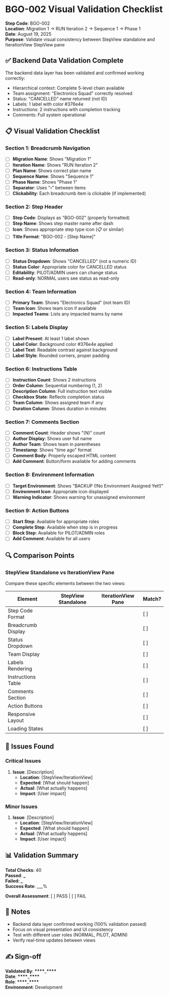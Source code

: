 # BGO-002 Visual Validation Checklist

**Step Code**: BGO-002  
**Location**: Migration 1 → RUN Iteration 2 → Sequence 1 → Phase 1  
**Date**: August 19, 2025  
**Purpose**: Validate visual consistency between StepView standalone and IterationView StepView pane

## ✅ Backend Data Validation Complete

The backend data layer has been validated and confirmed working correctly:

- Hierarchical context: Complete 5-level chain available
- Team assignment: "Electronics Squad" correctly resolved
- Status: "CANCELLED" name returned (not ID)
- Labels: 1 label with color #376e4e
- Instructions: 2 instructions with completion tracking
- Comments: Full system operational

## 📋 Visual Validation Checklist

### Section 1: Breadcrumb Navigation

- [ ] **Migration Name**: Shows "Migration 1"
- [ ] **Iteration Name**: Shows "RUN Iteration 2"
- [ ] **Plan Name**: Shows correct plan name
- [ ] **Sequence Name**: Shows "Sequence 1"
- [ ] **Phase Name**: Shows "Phase 1"
- [ ] **Separator**: Uses "›" between items
- [ ] **Clickability**: Each breadcrumb item is clickable (if implemented)

### Section 2: Step Header

- [ ] **Step Code**: Displays as "BGO-002" (properly formatted)
- [ ] **Step Name**: Shows step master name after dash
- [ ] **Icon**: Shows appropriate step type icon (📋 or similar)
- [ ] **Title Format**: "BGO-002 - [Step Name]"

### Section 3: Status Information

- [ ] **Status Dropdown**: Shows "CANCELLED" (not a numeric ID)
- [ ] **Status Color**: Appropriate color for CANCELLED status
- [ ] **Editability**: PILOT/ADMIN users can change status
- [ ] **Read-only**: NORMAL users see status as read-only

### Section 4: Team Information

- [ ] **Primary Team**: Shows "Electronics Squad" (not team ID)
- [ ] **Team Icon**: Shows team icon if available
- [ ] **Impacted Teams**: Lists any impacted teams by name

### Section 5: Labels Display

- [ ] **Label Present**: At least 1 label shown
- [ ] **Label Color**: Background color #376e4e applied
- [ ] **Label Text**: Readable contrast against background
- [ ] **Label Style**: Rounded corners, proper padding

### Section 6: Instructions Table

- [ ] **Instruction Count**: Shows 2 instructions
- [ ] **Order Column**: Sequential numbering (1, 2)
- [ ] **Description Column**: Full instruction text visible
- [ ] **Checkbox State**: Reflects completion status
- [ ] **Team Column**: Shows assigned team if any
- [ ] **Duration Column**: Shows duration in minutes

### Section 7: Comments Section

- [ ] **Comment Count**: Header shows "(N)" count
- [ ] **Author Display**: Shows user full name
- [ ] **Author Team**: Shows team in parentheses
- [ ] **Timestamp**: Shows "time ago" format
- [ ] **Comment Body**: Properly escaped HTML content
- [ ] **Add Comment**: Button/form available for adding comments

### Section 8: Environment Information

- [ ] **Target Environment**: Shows "BACKUP (!No Environment Assigned Yet!)"
- [ ] **Environment Icon**: Appropriate icon displayed
- [ ] **Warning Indicator**: Shows warning for unassigned environment

### Section 9: Action Buttons

- [ ] **Start Step**: Available for appropriate roles
- [ ] **Complete Step**: Available when step is in progress
- [ ] **Block Step**: Available for PILOT/ADMIN roles
- [ ] **Add Comment**: Available for all users

## 🔍 Comparison Points

### StepView Standalone vs IterationView Pane

Compare these specific elements between the two views:

| Element            | StepView Standalone | IterationView Pane | Match? |
| ------------------ | ------------------- | ------------------ | ------ |
| Step Code Format   |                     |                    | [ ]    |
| Breadcrumb Display |                     |                    | [ ]    |
| Status Dropdown    |                     |                    | [ ]    |
| Team Display       |                     |                    | [ ]    |
| Labels Rendering   |                     |                    | [ ]    |
| Instructions Table |                     |                    | [ ]    |
| Comments Section   |                     |                    | [ ]    |
| Action Buttons     |                     |                    | [ ]    |
| Responsive Layout  |                     |                    | [ ]    |
| Loading States     |                     |                    | [ ]    |

## 🐛 Issues Found

### Critical Issues

1. **Issue**: [Description]
   - **Location**: [StepView/IterationView]
   - **Expected**: [What should happen]
   - **Actual**: [What actually happens]
   - **Impact**: [User impact]

### Minor Issues

1. **Issue**: [Description]
   - **Location**: [StepView/IterationView]
   - **Expected**: [What should happen]
   - **Actual**: [What actually happens]
   - **Impact**: [User impact]

## 📊 Validation Summary

**Total Checks**: 40  
**Passed**: **\_  
**Failed**: \_**  
**Success Rate**: \_\_\_%

**Overall Assessment**: [ ] PASS | [ ] FAIL

## 📝 Notes

- Backend data layer confirmed working (100% validation passed)
- Focus on visual presentation and UI consistency
- Test with different user roles (NORMAL, PILOT, ADMIN)
- Verify real-time updates between views

## ✍️ Sign-off

**Validated By**: **\*\*\*\***\_**\*\*\*\***  
**Date**: **\*\*\*\***\_**\*\*\*\***  
**Role**: **\*\*\*\***\_**\*\*\*\***  
**Environment**: Development
